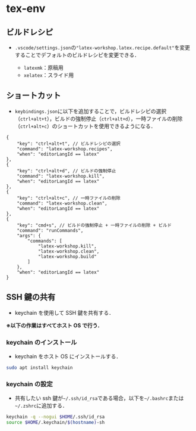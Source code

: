 # tex-env

## ビルドレシピ

- `.vscode/settings.json`の`"latex-workshop.latex.recipe.default"`を変更することでデフォルトのビルドレシピを変更できる．

  - `latexmk`：原稿用
  - `xelatex`：スライド用

## ショートカット

- `keybindings.json`に以下を追加することで，ビルドレシピの選択（`ctrl+alt+t`），ビルドの強制停止（`ctrl+alt+d`），一時ファイルの削除（`ctrl+alt+c`）のショートカットを使用できるようになる．

```
{
    "key": "ctrl+alt+t", // ビルドレシピの選択
    "command": "latex-workshop.recipes",
    "when": "editorLangId == latex"
},
{
    "key": "ctrl+alt+d", // ビルドの強制停止
    "command": "latex-workshop.kill",
    "when": "editorLangId == latex"
},
{
    "key": "ctrl+alt+c", // 一時ファイルの削除
    "command": "latex-workshop.clean",
    "when": "editorLangId == latex"
},
{
    "key": "cmd+s", // ビルドの強制停止 + 一時ファイルの削除 + ビルド
    "command": "runCommands",
    "args": {
        "commands": [
            "latex-workshop.kill",
            "latex-workshop.clean",
            "latex-workshop.build"
        ]
    },
    "when": "editorLangId == latex"
}
```

## SSH 鍵の共有

- keychain を使用して SSH 鍵を共有する．

**※以下の作業はすべてホスト OS で行う．**

### keychain のインストール

- keychain をホスト OS にインストールする．

```bash
sudo apt install keychain
```

### keychain の設定

- 共有したい ssh 鍵が`~/.ssh/id_rsa`である場合，以下を`~/.bashrc`または`~/.zshrc`に追加する．

```bash
keychain -q --nogui $HOME/.ssh/id_rsa
source $HOME/.keychain/$(hostname)-sh
```
